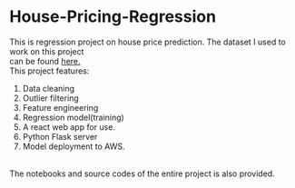 # House-Pricing-Regression
This is regression project on house price prediction.
The dataset I used to work on this project <br>
can be found [here.](https://www.kaggle.com/datasets/amitabhajoy/bengaluru-house-price-data) <br>
This project features:
  1. Data cleaning
  2. Outlier filtering
  3. Feature engineering
  4. Regression model(training)
  5. A react web app for use.
  6. Python Flask server
  7. Model deployment to AWS.
<br>
The notebooks and source codes of the entire project is also provided.

